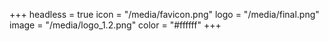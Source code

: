 +++
headless = true
icon = "/media/favicon.png"
logo = "/media/final.png"
image = "/media/logo_1.2.png"
color = "#ffffff"
+++
